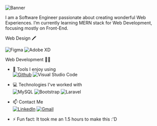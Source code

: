![Banner](https://user-images.githubusercontent.com/56760471/159291469-a86134b3-9df9-4815-8334-303d1ac8efa4.png)

I am a Software Engineer passionate about creating wonderful Web Experiences. I’m currently learning MERN stack for Web Development, focusing mostly on Front-End.

Web Design 🖍

![Figma](https://img.shields.io/badge/Figma-F24E1E?style=for-the-badge&logo=figma&logoColor)     ![Adobe XD](https://img.shields.io/badge/Adobe%20XD-470137?style=for-the-badge&logo=Adobe%20XD&logoColor=#FF61F6)


Web Development 👩‍💻 

- 🔧 Tools I enjoy using\
     [![Github](https://img.shields.io/badge/GitHub-100000?style=for-the-badge&logo=github&logoColor=white)](https://github.com/AroobaSiddiqi)   ![Visual Studio Code](https://img.shields.io/badge/Visual_Studio_Code-0078D4?style=for-the-badge&logo=visual%20studio%20code&logoColor=white)
     
- 💻 Technologies I've worked with\
     ![MySQL](https://img.shields.io/badge/MySQL-005C84?style=for-the-badge&logo=mysql&logoColor=white)   ![Bootstrap](https://img.shields.io/badge/Bootstrap-563D7C?style=for-the-badge&logo=bootstrap&logoColor=white)   ![Laravel](https://img.shields.io/badge/Laravel-FF2D20?style=for-the-badge&logo=laravel&logoColor=white)
<!--      ![CMake](https://img.shields.io/badge/CMake-064F8C?style=for-the-badge&logo=cmake&logoColor=white)    -->
     
     
- 📫 Contact Me\
     [![LinkedIn](https://img.shields.io/badge/LinkedIn-0077B5?style=for-the-badge&logo=linkedin&logoColor=white)](https://www.linkedin.com/in/arooba-siddiqi/) [![Gmail](https://img.shields.io/badge/Gmail-D14836?style=for-the-badge&logo=gmail&logoColor=white)](mailto:aroobasiddiqi01@gmail.com)
     
- ⚡ Fun fact: It took me an 1.5 hours to make this :'D
